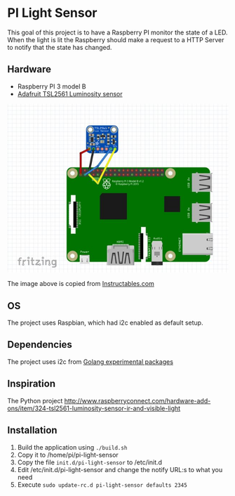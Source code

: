 # PI Light Sensor

This goal of this project is to have a Raspberry PI monitor the
state of a LED. When the light is lit the Raspberry should make
a request to a HTTP Server to notify that the state has changed.

## Hardware

* Raspberry PI 3 model B
* [Adafruit TSL2561 Luminosity sensor](https://www.adafruit.com/product/439)

![schematics](docs/TSL2561-installation.jpg)

The image above is copied from [Instructables.com](http://www.instructables.com/id/Lux-Sensor-TSL2561-Raspberry-Pi/)

## OS

The project uses Raspbian, which had i2c enabled as default setup. 

## Dependencies

The project uses i2c from [Golang experimental packages](https://github.com/golang/exp/tree/master/io/i2c)

## Inspiration

The Python project http://www.raspberryconnect.com/hardware-add-ons/item/324-tsl2561-luminosity-sensor-ir-and-visible-light

## Installation

1. Build the application using `./build.sh`
2. Copy it to /home/pi/pi-light-sensor
3. Copy the file `init.d/pi-light-sensor` to /etc/init.d
4. Edit /etc/init.d/pi-light-sensor and change the notify URL:s to what you need
5. Execute `sudo update-rc.d pi-light-sensor defaults 2345`